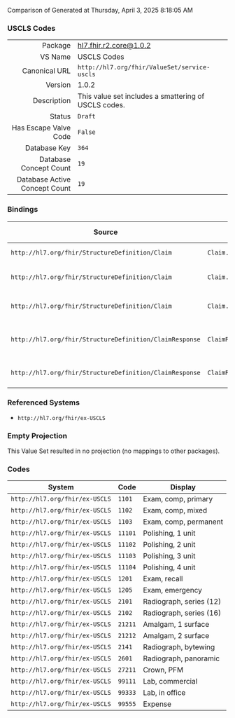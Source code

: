 Comparison of 
Generated at Thursday, April 3, 2025 8:18:05 AM

### USCLS Codes

|      |     |
| ---: | --- |
| Package | hl7.fhir.r2.core@1.0.2 |
| VS Name | USCLS Codes |
| Canonical URL | `http://hl7.org/fhir/ValueSet/service-uscls` |
| Version | 1.0.2 |
| Description | This value set includes a smattering of USCLS codes. |
| Status | `Draft` |
| Has Escape Valve Code | `False` |
| Database Key | `364` |
| Database Concept Count | `19` |
| Database Active Concept Count | `19` |
### Bindings

| Source | Element | Binding | Strength | Element Short |
| ------ | ------- | ------- | -------- | ------------- |
| `http://hl7.org/fhir/StructureDefinition/Claim` | `Claim.item.service` | `http://hl7.org/fhir/ValueSet/service-uscls` | `Example` | Item Code |
| `http://hl7.org/fhir/StructureDefinition/Claim` | `Claim.item.detail.service` | `http://hl7.org/fhir/ValueSet/service-uscls` | `Example` | Additional item codes |
| `http://hl7.org/fhir/StructureDefinition/Claim` | `Claim.item.detail.subDetail.service` | `http://hl7.org/fhir/ValueSet/service-uscls` | `Example` | Additional item codes |
| `http://hl7.org/fhir/StructureDefinition/ClaimResponse` | `ClaimResponse.addItem.service` | `http://hl7.org/fhir/ValueSet/service-uscls` | `Example` | Group, Service or Product |
| `http://hl7.org/fhir/StructureDefinition/ClaimResponse` | `ClaimResponse.addItem.detail.service` | `http://hl7.org/fhir/ValueSet/service-uscls` | `Example` | Service or Product |

### Referenced Systems

* `http://hl7.org/fhir/ex-USCLS`
### Empty Projection

This Value Set resulted in no projection (no mappings to other packages).

### Codes

| System | Code | Display |
| ------ | ---- | ------- |
| `http://hl7.org/fhir/ex-USCLS` | `1101` | Exam, comp, primary |
| `http://hl7.org/fhir/ex-USCLS` | `1102` | Exam, comp, mixed |
| `http://hl7.org/fhir/ex-USCLS` | `1103` | Exam, comp, permanent |
| `http://hl7.org/fhir/ex-USCLS` | `11101` | Polishing, 1 unit |
| `http://hl7.org/fhir/ex-USCLS` | `11102` | Polishing, 2 unit |
| `http://hl7.org/fhir/ex-USCLS` | `11103` | Polishing, 3 unit |
| `http://hl7.org/fhir/ex-USCLS` | `11104` | Polishing, 4 unit |
| `http://hl7.org/fhir/ex-USCLS` | `1201` | Exam, recall |
| `http://hl7.org/fhir/ex-USCLS` | `1205` | Exam, emergency |
| `http://hl7.org/fhir/ex-USCLS` | `2101` | Radiograph, series (12) |
| `http://hl7.org/fhir/ex-USCLS` | `2102` | Radiograph, series (16) |
| `http://hl7.org/fhir/ex-USCLS` | `21211` | Amalgam, 1 surface |
| `http://hl7.org/fhir/ex-USCLS` | `21212` | Amalgam, 2 surface |
| `http://hl7.org/fhir/ex-USCLS` | `2141` | Radiograph, bytewing |
| `http://hl7.org/fhir/ex-USCLS` | `2601` | Radiograph, panoramic |
| `http://hl7.org/fhir/ex-USCLS` | `27211` | Crown, PFM |
| `http://hl7.org/fhir/ex-USCLS` | `99111` | Lab, commercial |
| `http://hl7.org/fhir/ex-USCLS` | `99333` | Lab, in office |
| `http://hl7.org/fhir/ex-USCLS` | `99555` | Expense |
